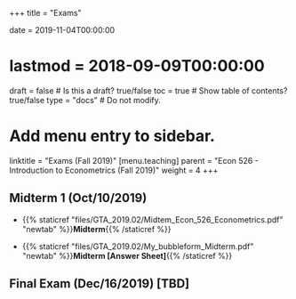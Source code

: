 +++
title = "Exams"

date = 2019-11-04T00:00:00
# lastmod = 2018-09-09T00:00:00

draft = false  # Is this a draft? true/false
toc = true  # Show table of contents? true/false
type = "docs"  # Do not modify.

# Add menu entry to sidebar.
linktitle = "Exams (Fall 2019)"
[menu.teaching]
  parent = "Econ 526 - Introduction to Econometrics (Fall 2019)"
  weight = 4
+++

## Midterm 1 (Oct/10/2019)

* {{% staticref "files/GTA_2019.02/Midtem_Econ_526_Econometrics.pdf" "newtab" %}}**Midterm**{{% /staticref %}}

* {{% staticref "files/GTA_2019.02/My_bubbleform_Midterm.pdf" "newtab" %}}**Midterm [Answer Sheet]**{{% /staticref %}}

## Final Exam (Dec/16/2019) [TBD]